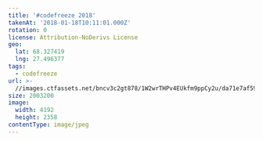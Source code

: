 ```yaml
---
title: '#codefreeze 2018'
takenAt: '2018-01-18T10:11:01.000Z'
rotation: 0
license: Attribution-NoDerivs License
geo:
  lat: 68.327419
  lng: 27.496377
tags:
  - codefreeze
url: >-
  //images.ctfassets.net/bncv3c2gt878/1W2wrTHPv4EUkfm9ppCy2u/da71e7af59cc3216ffd7db21996939df/codefreeze-2018_39091613914_o
size: 2003200
image:
  width: 4192
  height: 2358
contentType: image/jpeg
---
```


